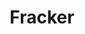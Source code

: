 ---
layout: term
title: 'Fracker'
name: fracker
description: "Power up du store qui permet de doubler temporairement les items hackés sur un portail."
---